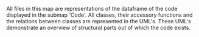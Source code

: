 All files in this map are representations of the dataframe of the code displayed in the submap 'Code'. All classes, their accessory functions and the relations between classes are represented in the UML's. These UML's demonstrate an overview of structural parts out of which the code exists.
